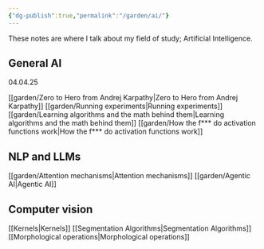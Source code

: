 ```yaml
---
{"dg-publish":true,"permalink":"/garden/ai/"}
---
```


These notes are where I talk about my field of study; Artificial Intelligence. 

## General AI
04.04.25

[[garden/Zero to Hero from Andrej Karpathy\|Zero to Hero from Andrej Karpathy]]
[[garden/Running experiments\|Running experiments]]
[[garden/Learning algorithms and the math behind them\|Learning algorithms and the math behind them]]
[[garden/How the f*** do activation functions work\|How the f*** do activation functions work]]

## NLP and LLMs
[[garden/Attention mechanisms\|Attention mechanisms]]
[[garden/Agentic AI\|Agentic AI]]

## Computer vision
[[Kernels\|Kernels]]
[[Segmentation Algorithms\|Segmentation Algorithms]]
[[Morphological operations\|Morphological operations]]